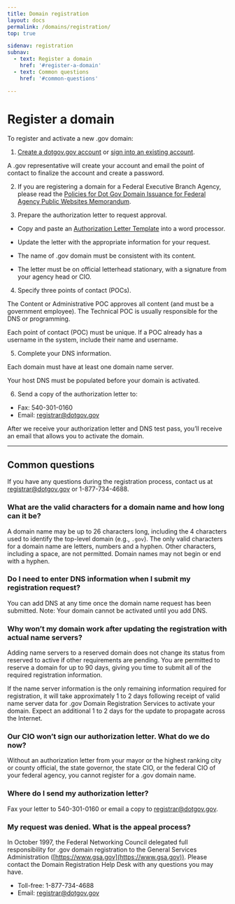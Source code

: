 ```yaml
---
title: Domain registration
layout: docs
permalink: /domains/registration/
top: true

sidenav: registration
subnav:
  - text: Register a domain
    href: '#register-a-domain'
  - text: Common questions
    href: '#common-questions'

---
```


# Register a domain

To register and activate a new .gov domain:

1. [Create a dotgov.gov account](https://www.dotgov.gov/dotgov-web/user/register_registrant.xhtml?_m=2) or [sign into an existing account](https://www.dotgov.gov/dotgov-web/welcome.xhtml?_m=1).

A .gov representative will create your account and email the point of contact to finalize the account and create a password.

2. If you are registering a domain for a Federal Executive Branch Agency, please read the [Policies for Dot Gov Domain Issuance for Federal Agency Public Websites Memorandum](http://web.archive.org/web/20150513215856/https://www.whitehouse.gov/sites/default/files/omb/egov/memo/policies-for-dot-gov-domain-issuance-for-federal-agency-public-websites.pdf).

3. Prepare the authorization letter to request approval.

- Copy and paste an [Authorization Letter Template](/domains/registration/form-letters/) into a word processor.

- Update the letter with the appropriate information for your request.

- The name of .gov domain must be consistent with its content.

- The letter must be on official letterhead stationary, with a signature from your agency head or CIO.

4. Specify three points of contact (POCs).

The Content or Administrative POC approves all content (and must be a government employee). The Technical POC is usually responsible for the DNS or programming.

Each point of contact (POC) must be unique. If a POC already has a username in the system, include their name and username.

5. Complete your DNS information.

Each domain must have at least one domain name server.

Your host DNS must be populated before your domain is activated.

6. Send a copy of the authorization letter to:

* Fax: 540-301-0160
* Email: <registrar@dotgov.gov>

After we receive your authorization letter and DNS test pass, you’ll receive an email that allows you to activate the domain.

---

## Common questions

If you have any questions during the registration process, contact us at <registrar@dotgov.gov> or 1-877-734-4688.

### What are the valid characters for a domain name and how long can it be?

A domain name may be up to 26 characters long, including the 4 characters used to identify the top-level domain (e.g., `.gov`). The only valid characters for a domain name are letters, numbers and a hyphen. Other characters, including a space, are not permitted. Domain names may not begin or end with a hyphen.

### Do I need to enter DNS information when I submit my registration request?

You can add DNS at any time once the domain name request has been submitted. Note: Your domain cannot be activated until you add DNS.

### Why won’t my domain work after updating the registration with actual name servers?

Adding name servers to a reserved domain does not change its status from reserved to active if other requirements are pending. You are permitted to reserve a domain for up to 90 days, giving you time to submit all of the required registration information.

If the name server information is the only remaining information required for registration, it will take approximately 1 to 2 days following receipt of valid name server data for .gov Domain Registration Services to activate your domain. Expect an additional 1 to 2 days for the update to propagate across the Internet.

### Our CIO won’t sign our authorization letter. What do we do now?

Without an authorization letter from your mayor or the highest ranking city or county official, the state governor, the state CIO, or the federal CIO of your federal agency, you cannot register for a .gov domain name.

### Where do I send my authorization letter?

Fax your letter to 540-301-0160 or email a copy to [registrar@dotgov.gov](mailto:registrar@dotgov.gov).

### My request was denied. What is the appeal process?

In October 1997, the Federal Networking Council delegated full responsibility for .gov domain registration to the General Services Administration ([https://www.gsa.gov](https://www.gsa.gov)). Please contact the Domain Registration Help Desk with any questions you may have.

- Toll-free: 1-877-734-4688  
- Email: <registrar@dotgov.gov>
